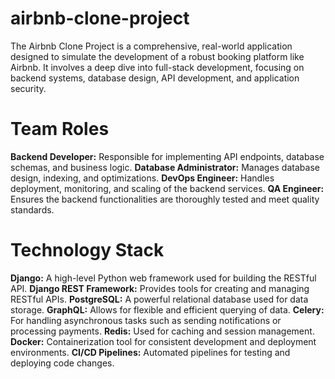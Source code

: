 # airbnb-clone-project
The Airbnb Clone Project is a comprehensive, real-world application designed to simulate the development of a robust booking platform like Airbnb. It involves a deep dive into full-stack development, focusing on backend systems, database design, API development, and application security. 

  <h1> Team Roles</h1>
<b>Backend Developer:</b> Responsible for implementing API endpoints, database schemas, and business logic.
<b>Database Administrator:</b> Manages database design, indexing, and optimizations.
<b>DevOps Engineer:</b> Handles deployment, monitoring, and scaling of the backend services.
<b>QA Engineer:</b> Ensures the backend functionalities are thoroughly tested and meet quality standards.

<h1>Technology Stack</h1>
<b>Django:</b> A high-level Python web framework used for building the RESTful API.
<b>Django REST Framework:</b> Provides tools for creating and managing RESTful APIs.
<b>PostgreSQL:</b> A powerful relational database used for data storage.
<b>GraphQL:</b> Allows for flexible and efficient querying of data.
<b>Celery:</b> For handling asynchronous tasks such as sending notifications or processing payments.
<b>Redis:</b> Used for caching and session management.
<b>Docker:</b> Containerization tool for consistent development and deployment environments.
<b>CI/CD Pipelines:</b> Automated pipelines for testing and deploying code changes.

